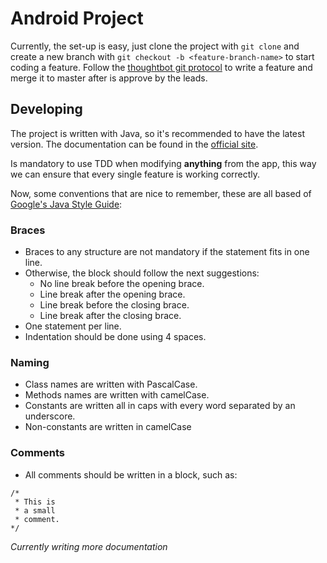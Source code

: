 Android Project
===============

Currently, the set-up is easy, just clone the project with `git clone` and create a new branch with `git checkout -b <feature-branch-name>` to start coding a feature.
Follow the [thoughtbot git protocol](https://github.com/thoughtbot/guides/tree/master/protocol/git) to write a feature and merge it to master after is approve by the leads.

## Developing

The project is written with Java, so it's recommended to have the latest version. The documentation can be found in the [official site](https://docs.oracle.com/javase/8/docs/).

Is mandatory to use TDD when modifying **anything** from the app, this way we can ensure that every single feature is working correctly.

Now, some conventions that are nice to remember, these are all based of [Google's Java Style Guide](https://google.github.io/styleguide/javaguide.html):

### Braces
* Braces to any structure are not mandatory if the statement fits in one line.
* Otherwise, the block should follow the next suggestions:
  * No line break before the opening brace.
  * Line break after the opening brace.
  * Line break before the closing brace.
  * Line break after the closing brace.
* One statement per line.
* Indentation should be done using 4 spaces.

### Naming

* Class names are written with PascalCase.
* Methods names are written with camelCase.
* Constants are written all in caps with every word separated by an underscore.
* Non-constants are written in camelCase

### Comments
* All comments should be written in a block, such as:
```
/*
 * This is
 * a small
 * comment.
*/
```

*Currently writing more documentation*
